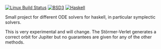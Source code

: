 [![Linux Build Status](https://travis-ci.org/qnikst/numeric-ode.svg?branch=master)](https://travis-ci.org/qnikst/numeric-ode)
[![BSD3](https://img.shields.io/badge/License-BSD-blue.svg)](https://en.wikipedia.org/wiki/BSD_License)
[![Haskell](https://img.shields.io/badge/Language-Haskell-yellowgreen.svg)](https://www.haskell.org)



Small project for different ODE solvers for haskell, in particular
symplectic solvers.

This is very experimental and will change. The Störmer-Verlet
generates a correct orbit for Jupiter but no guarantees are given for
any of the other methods.
